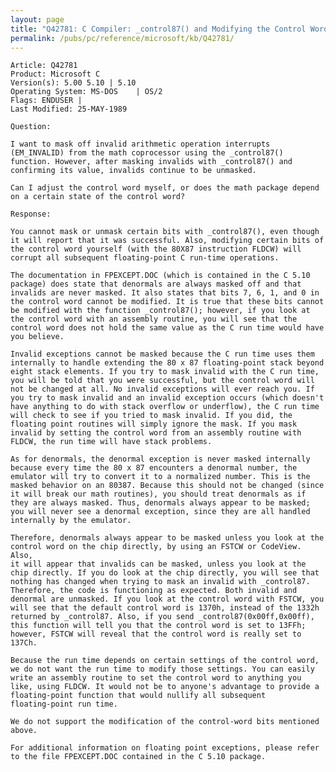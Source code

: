 ```yaml
---
layout: page
title: "Q42781: C Compiler: _control87() and Modifying the Control Word"
permalink: /pubs/pc/reference/microsoft/kb/Q42781/
---
```


	Article: Q42781
	Product: Microsoft C
	Version(s): 5.00 5.10 | 5.10
	Operating System: MS-DOS    | OS/2
	Flags: ENDUSER |
	Last Modified: 25-MAY-1989
	
	Question:
	
	I want to mask off invalid arithmetic operation interrupts
	(EM_INVALID) from the math coprocessor using the _control87()
	function. However, after masking invalids with _control87() and
	confirming its value, invalids continue to be unmasked.
	
	Can I adjust the control word myself, or does the math package depend
	on a certain state of the control word?
	
	Response:
	
	You cannot mask or unmask certain bits with _control87(), even though
	it will report that it was successful. Also, modifying certain bits of
	the control word yourself (with the 80X87 instruction FLDCW) will
	corrupt all subsequent floating-point C run-time operations.
	
	The documentation in FPEXCEPT.DOC (which is contained in the C 5.10
	package) does state that denormals are always masked off and that
	invalids are never masked. It also states that bits 7, 6, 1, and 0 in
	the control word cannot be modified. It is true that these bits cannot
	be modified with the function _control87(); however, if you look at
	the control word with an assembly routine, you will see that the
	control word does not hold the same value as the C run time would have
	you believe.
	
	Invalid exceptions cannot be masked because the C run time uses them
	internally to handle extending the 80 x 87 floating-point stack beyond
	eight stack elements. If you try to mask invalid with the C run time,
	you will be told that you were successful, but the control word will
	not be changed at all. No invalid exceptions will ever reach you. If
	you try to mask invalid and an invalid exception occurs (which doesn't
	have anything to do with stack overflow or underflow), the C run time
	will check to see if you tried to mask invalid. If you did, the
	floating point routines will simply ignore the mask. If you mask
	invalid by setting the control word from an assembly routine with
	FLDCW, the run time will have stack problems.
	
	As for denormals, the denormal exception is never masked internally
	because every time the 80 x 87 encounters a denormal number, the
	emulator will try to convert it to a normalized number. This is the
	masked behavior on an 80387. Because this should not be changed (since
	it will break our math routines), you should treat denormals as if
	they are always masked. Thus, denormals always appear to be masked;
	you will never see a denormal exception, since they are all handled
	internally by the emulator.
	
	Therefore, denormals always appear to be masked unless you look at the
	control word on the chip directly, by using an FSTCW or CodeView. Also,
	it will appear that invalids can be masked, unless you look at the
	chip directly. If you do look at the chip directly, you will see that
	nothing has changed when trying to mask an invalid with _control87.
	Therefore, the code is functioning as expected. Both invalid and
	denormal are unmasked. If you look at the control word with FSTCW, you
	will see that the default control word is 1370h, instead of the 1332h
	returned by _control87. Also, if you send _control87(0x00ff,0x00ff),
	this function will tell you that the control word is set to 13FFh;
	however, FSTCW will reveal that the control word is really set to
	137Ch.
	
	Because the run time depends on certain settings of the control word,
	we do not want the run time to modify those settings. You can easily
	write an assembly routine to set the control word to anything you
	like, using FLDCW. It would not be to anyone's advantage to provide a
	floating-point function that would nullify all subsequent
	floating-point run time.
	
	We do not support the modification of the control-word bits mentioned
	above.
	
	For additional information on floating point exceptions, please refer
	to the file FPEXCEPT.DOC contained in the C 5.10 package.
